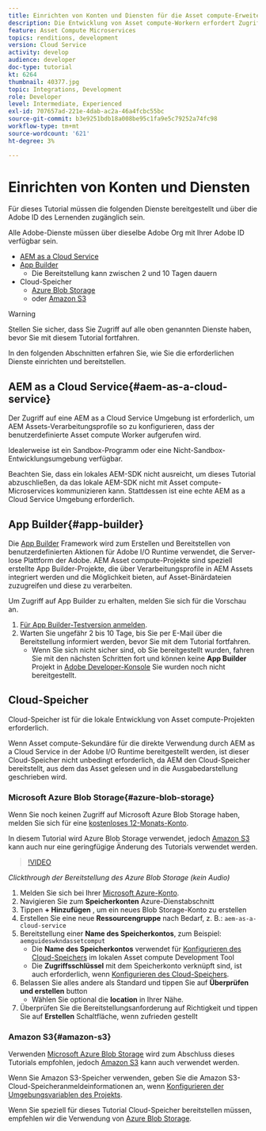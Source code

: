```yaml
---
title: Einrichten von Konten und Diensten für die Asset compute-Erweiterbarkeit
description: Die Entwicklung von Asset compute-Workern erfordert Zugriff auf Konten und Dienste, einschließlich AEM as a Cloud Service, App Builder und Cloud-Speicher, die von Microsoft oder Amazon bereitgestellt werden.
feature: Asset Compute Microservices
topics: renditions, development
version: Cloud Service
activity: develop
audience: developer
doc-type: tutorial
kt: 6264
thumbnail: 40377.jpg
topic: Integrations, Development
role: Developer
level: Intermediate, Experienced
exl-id: 707657ad-221e-4dab-ac2a-46a4fcbc55bc
source-git-commit: b3e9251bdb18a008be95c1fa9e5c79252a74fc98
workflow-type: tm+mt
source-wordcount: '621'
ht-degree: 3%

---
```


# Einrichten von Konten und Diensten

Für dieses Tutorial müssen die folgenden Dienste bereitgestellt und über die Adobe ID des Lernenden zugänglich sein.

Alle Adobe-Dienste müssen über dieselbe Adobe Org mit Ihrer Adobe ID verfügbar sein.

+ [AEM as a Cloud Service](#aem-as-a-cloud-service)
+ [App Builder](#app-builder)
   + Die Bereitstellung kann zwischen 2 und 10 Tagen dauern
+ Cloud-Speicher
   + [Azure Blob Storage](https://azure.microsoft.com/en-us/services/storage/blobs/)
   + oder [Amazon S3](https://aws.amazon.com/s3/?did=ft_card&amp;trk=ft_card)

>[!WARNING]
>
>Stellen Sie sicher, dass Sie Zugriff auf alle oben genannten Dienste haben, bevor Sie mit diesem Tutorial fortfahren.
> 
> In den folgenden Abschnitten erfahren Sie, wie Sie die erforderlichen Dienste einrichten und bereitstellen.

## AEM as a Cloud Service{#aem-as-a-cloud-service}

Der Zugriff auf eine AEM as a Cloud Service Umgebung ist erforderlich, um AEM Assets-Verarbeitungsprofile so zu konfigurieren, dass der benutzerdefinierte Asset compute Worker aufgerufen wird.

Idealerweise ist ein Sandbox-Programm oder eine Nicht-Sandbox-Entwicklungsumgebung verfügbar.

Beachten Sie, dass ein lokales AEM-SDK nicht ausreicht, um dieses Tutorial abzuschließen, da das lokale AEM-SDK nicht mit Asset compute-Microservices kommunizieren kann. Stattdessen ist eine echte AEM as a Cloud Service Umgebung erforderlich.

## App Builder{#app-builder}

Die [App Builder](https://developer.adobe.com/app-builder/) Framework wird zum Erstellen und Bereitstellen von benutzerdefinierten Aktionen für Adobe I/O Runtime verwendet, die Server-lose Plattform der Adobe. AEM Asset compute-Projekte sind speziell erstellte App Builder-Projekte, die über Verarbeitungsprofile in AEM Assets integriert werden und die Möglichkeit bieten, auf Asset-Binärdateien zuzugreifen und diese zu verarbeiten.

Um Zugriff auf App Builder zu erhalten, melden Sie sich für die Vorschau an.

1. [Für App Builder-Testversion anmelden](https://developer.adobe.com/app-builder/trial/).
1. Warten Sie ungefähr 2 bis 10 Tage, bis Sie per E-Mail über die Bereitstellung informiert werden, bevor Sie mit dem Tutorial fortfahren.
   + Wenn Sie sich nicht sicher sind, ob Sie bereitgestellt wurden, fahren Sie mit den nächsten Schritten fort und können keine __App Builder__ Projekt in [Adobe Developer-Konsole](https://developer.adobe.com/console/) Sie wurden noch nicht bereitgestellt.

## Cloud-Speicher

Cloud-Speicher ist für die lokale Entwicklung von Asset compute-Projekten erforderlich.

Wenn Asset compute-Sekundäre für die direkte Verwendung durch AEM as a Cloud Service in der Adobe I/O Runtime bereitgestellt werden, ist dieser Cloud-Speicher nicht unbedingt erforderlich, da AEM den Cloud-Speicher bereitstellt, aus dem das Asset gelesen und in die Ausgabedarstellung geschrieben wird.

### Microsoft Azure Blob Storage{#azure-blob-storage}

Wenn Sie noch keinen Zugriff auf Microsoft Azure Blob Storage haben, melden Sie sich für eine [kostenloses 12-Monats-Konto](https://azure.microsoft.com/en-us/free/).

In diesem Tutorial wird Azure Blob Storage verwendet, jedoch [Amazon S3](#amazon-s3) kann auch nur eine geringfügige Änderung des Tutorials verwendet werden.

>[!VIDEO](https://video.tv.adobe.com/v/40377?quality=12&learn=on)

_Clickthrough der Bereitstellung des Azure Blob Storage (kein Audio)_

1. Melden Sie sich bei Ihrer [Microsoft Azure-Konto](https://azure.microsoft.com/en-us/account/).
1. Navigieren Sie zum __Speicherkonten__ Azure-Dienstabschnitt
1. Tippen __+ Hinzufügen__ , um ein neues Blob Storage-Konto zu erstellen
1. Erstellen Sie eine neue __Ressourcengruppe__ nach Bedarf, z. B.: `aem-as-a-cloud-service`
1. Bereitstellung einer __Name des Speicherkontos__, zum Beispiel: `aemguideswkndassetcomput`
   + Die __Name des Speicherkontos__  verwendet für [Konfigurieren des Cloud-Speichers](../develop/environment-variables.md) im lokalen Asset compute Development Tool
   + Die __Zugriffsschlüssel__ mit dem Speicherkonto verknüpft sind, ist auch erforderlich, wenn [Konfigurieren des Cloud-Speichers](../develop/environment-variables.md).
1. Belassen Sie alles andere als Standard und tippen Sie auf __Überprüfen und erstellen__ button
   + Wählen Sie optional die __location__ in Ihrer Nähe.
1. Überprüfen Sie die Bereitstellungsanforderung auf Richtigkeit und tippen Sie auf __Erstellen__ Schaltfläche, wenn zufrieden gestellt

### Amazon S3{#amazon-s3}

Verwenden [Microsoft Azure Blob Storage](#azure-blob-storage) wird zum Abschluss dieses Tutorials empfohlen, jedoch [Amazon S3](https://aws.amazon.com/s3/?did=ft_card&amp;trk=ft_card) kann auch verwendet werden.

Wenn Sie Amazon S3-Speicher verwenden, geben Sie die Amazon S3-Cloud-Speicheranmeldeinformationen an, wenn [Konfigurieren der Umgebungsvariablen des Projekts](../develop/environment-variables.md#amazon-s3).

Wenn Sie speziell für dieses Tutorial Cloud-Speicher bereitstellen müssen, empfehlen wir die Verwendung von [Azure Blob Storage](#azure-blob-storage).
